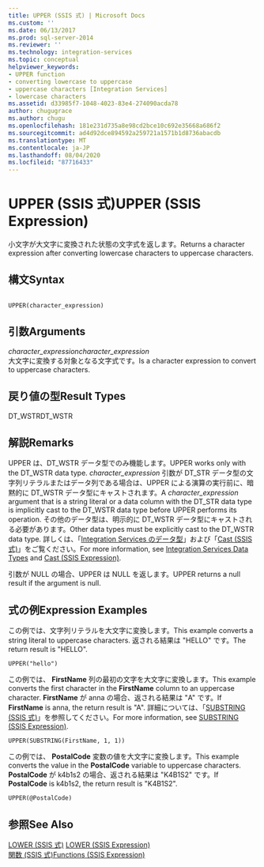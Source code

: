 ```yaml
---
title: UPPER (SSIS 式) | Microsoft Docs
ms.custom: ''
ms.date: 06/13/2017
ms.prod: sql-server-2014
ms.reviewer: ''
ms.technology: integration-services
ms.topic: conceptual
helpviewer_keywords:
- UPPER function
- converting lowercase to uppercase
- uppercase characters [Integration Services]
- lowercase characters
ms.assetid: d33985f7-1048-4023-83e4-274090acda78
author: chugugrace
ms.author: chugu
ms.openlocfilehash: 181e231d735a8e98cd2bce10c692e35668a686f2
ms.sourcegitcommit: ad4d92dce894592a259721a1571b1d8736abacdb
ms.translationtype: MT
ms.contentlocale: ja-JP
ms.lasthandoff: 08/04/2020
ms.locfileid: "87716433"
---
```

# <a name="upper-ssis-expression"></a><span data-ttu-id="2f58e-102">UPPER (SSIS 式)</span><span class="sxs-lookup"><span data-stu-id="2f58e-102">UPPER (SSIS Expression)</span></span>
  <span data-ttu-id="2f58e-103">小文字が大文字に変換された状態の文字式を返します。</span><span class="sxs-lookup"><span data-stu-id="2f58e-103">Returns a character expression after converting lowercase characters to uppercase characters.</span></span>  
  
## <a name="syntax"></a><span data-ttu-id="2f58e-104">構文</span><span class="sxs-lookup"><span data-stu-id="2f58e-104">Syntax</span></span>  
  
```  
  
UPPER(character_expression)  
```  
  
## <a name="arguments"></a><span data-ttu-id="2f58e-105">引数</span><span class="sxs-lookup"><span data-stu-id="2f58e-105">Arguments</span></span>  
 <span data-ttu-id="2f58e-106">*character_expression*</span><span class="sxs-lookup"><span data-stu-id="2f58e-106">*character_expression*</span></span>  
 <span data-ttu-id="2f58e-107">大文字に変換する対象となる文字式です。</span><span class="sxs-lookup"><span data-stu-id="2f58e-107">Is a character expression to convert to uppercase characters.</span></span>  
  
## <a name="result-types"></a><span data-ttu-id="2f58e-108">戻り値の型</span><span class="sxs-lookup"><span data-stu-id="2f58e-108">Result Types</span></span>  
 <span data-ttu-id="2f58e-109">DT_WSTR</span><span class="sxs-lookup"><span data-stu-id="2f58e-109">DT_WSTR</span></span>  
  
## <a name="remarks"></a><span data-ttu-id="2f58e-110">解説</span><span class="sxs-lookup"><span data-stu-id="2f58e-110">Remarks</span></span>  
 <span data-ttu-id="2f58e-111">UPPER は、DT_WSTR データ型でのみ機能します。</span><span class="sxs-lookup"><span data-stu-id="2f58e-111">UPPER works only with the DT_WSTR data type.</span></span> <span data-ttu-id="2f58e-112">*character_expression* 引数が DT_STR データ型の文字列リテラルまたはデータ列である場合は、UPPER による演算の実行前に、暗黙的に DT_WSTR データ型にキャストされます。</span><span class="sxs-lookup"><span data-stu-id="2f58e-112">A *character_expression* argument that is a string literal or a data column with the DT_STR data type is implicitly cast to the DT_WSTR data type before UPPER performs its operation.</span></span> <span data-ttu-id="2f58e-113">その他のデータ型は、明示的に DT_WSTR データ型にキャストされる必要があります。</span><span class="sxs-lookup"><span data-stu-id="2f58e-113">Other data types must be explicitly cast to the DT_WSTR data type.</span></span> <span data-ttu-id="2f58e-114">詳しくは、「[Integration Services のデータ型](../data-flow/integration-services-data-types.md)」および「[Cast &#40;SSIS 式&#41;](cast-ssis-expression.md)」をご覧ください。</span><span class="sxs-lookup"><span data-stu-id="2f58e-114">For more information, see [Integration Services Data Types](../data-flow/integration-services-data-types.md) and [Cast &#40;SSIS Expression&#41;](cast-ssis-expression.md).</span></span>  
  
 <span data-ttu-id="2f58e-115">引数が NULL の場合、UPPER は NULL を返します。</span><span class="sxs-lookup"><span data-stu-id="2f58e-115">UPPER returns a null result if the argument is null.</span></span>  
  
## <a name="expression-examples"></a><span data-ttu-id="2f58e-116">式の例</span><span class="sxs-lookup"><span data-stu-id="2f58e-116">Expression Examples</span></span>  
 <span data-ttu-id="2f58e-117">この例では、文字列リテラルを大文字に変換します。</span><span class="sxs-lookup"><span data-stu-id="2f58e-117">This example converts a string literal to uppercase characters.</span></span> <span data-ttu-id="2f58e-118">返される結果は "HELLO" です。</span><span class="sxs-lookup"><span data-stu-id="2f58e-118">The return result is "HELLO".</span></span>  
  
```  
UPPER("hello")  
```  
  
 <span data-ttu-id="2f58e-119">この例では、 **FirstName** 列の最初の文字を大文字に変換します。</span><span class="sxs-lookup"><span data-stu-id="2f58e-119">This example converts the first character in the **FirstName** column to an uppercase character.</span></span> <span data-ttu-id="2f58e-120">**FirstName** が anna の場合、返される結果は "A" です。</span><span class="sxs-lookup"><span data-stu-id="2f58e-120">If **FirstName** is anna, the return result is "A".</span></span> <span data-ttu-id="2f58e-121">詳細については、「[SUBSTRING &#40;SSIS 式&#41;](substring-ssis-expression.md)」を参照してください。</span><span class="sxs-lookup"><span data-stu-id="2f58e-121">For more information, see [SUBSTRING &#40;SSIS Expression&#41;](substring-ssis-expression.md).</span></span>  
  
```  
UPPER(SUBSTRING(FirstName, 1, 1))  
```  
  
 <span data-ttu-id="2f58e-122">この例では、 **PostalCode** 変数の値を大文字に変換します。</span><span class="sxs-lookup"><span data-stu-id="2f58e-122">This example converts the value in the **PostalCode** variable to uppercase characters.</span></span> <span data-ttu-id="2f58e-123">**PostalCode** が k4b1s2 の場合、返される結果は "K4B1S2" です。</span><span class="sxs-lookup"><span data-stu-id="2f58e-123">If **PostalCode** is k4b1s2, the return result is "K4B1S2".</span></span>  
  
```  
UPPER(@PostalCode)  
```  
  
## <a name="see-also"></a><span data-ttu-id="2f58e-124">参照</span><span class="sxs-lookup"><span data-stu-id="2f58e-124">See Also</span></span>  
 <span data-ttu-id="2f58e-125">[LOWER &#40;SSIS 式&#41;](lower-ssis-expression.md) </span><span class="sxs-lookup"><span data-stu-id="2f58e-125">[LOWER &#40;SSIS Expression&#41;](lower-ssis-expression.md) </span></span>  
 [<span data-ttu-id="2f58e-126">関数 (SSIS 式)</span><span class="sxs-lookup"><span data-stu-id="2f58e-126">Functions &#40;SSIS Expression&#41;</span></span>](functions-ssis-expression.md)  
  
  
